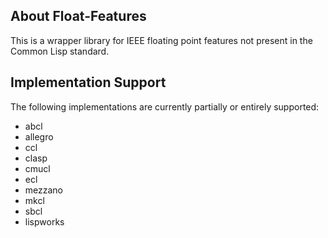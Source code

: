 ## About Float-Features
This is a wrapper library for IEEE floating point features not present in the Common Lisp standard.

## Implementation Support
The following implementations are currently partially or entirely supported:

* abcl
* allegro
* ccl
* clasp
* cmucl
* ecl
* mezzano
* mkcl
* sbcl
* lispworks
